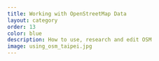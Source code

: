 ```yaml
---
title: Working with OpenStreetMap Data
layout: category
order: 13
color: blue
description: How to use, research and edit OSM
image: using_osm_taipei.jpg
---
```

